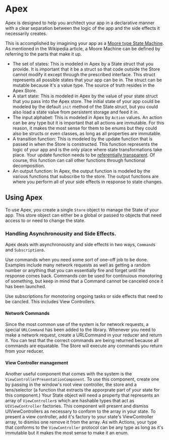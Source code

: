 # Apex

Apex is designed to help you architect your app in a declarative manner with a clear separation between the logic of the app and the side effects it necessarily creates.

This is accomplished by imagining your app as a [Moore type State Machine](https://en.wikipedia.org/wiki/Moore_machine). As mentioned in the Wikipedia article, a Moore Machine can be defined by referring to the parts that make it up.

 - The set of states: This is modeled in Apex by a State struct that you provide. It is important that it be a struct so that code outside the Store cannot modify it except through the prescribed interface. This struct represents all possible states that your app can be in. The struct can be mutable because it's a value type. The source of truth resides in the Apex Store.
 - A start state: This is modeled in Apex by the value of your state struct that you pass into the Apex store. The initial state of your app could be modeled by the default `init` method of the State struct, but you could also load a state value from persistent storage and feed it in.
 - The input alphabet: This is modeled in Apex by `Action` values. An action can be any type but it is important that all actions are immutable. For this reason, it makes the most sense for them to be enums but they could also be structs or even classes, as long as all properties are immutable.
 - A transition function: This is modeled by the update function that is passed in when the Store is constructed. This function represents the logic of your app and is the only place where state transformations take place. Your update function needs to be [referentially transparent](https://en.wikipedia.org/wiki/Referential_transparency). Of course, this function can call other functions through functional decomposition.
 - An output function: In Apex, the output function is modeled by the various functions that subscribe to the store. The output functions are where you perform all of your side effects in response to state changes.
 
## Using Apex
To use Apex, you create a single `Store` object to manage the State of your app. This store object can either be a global or passed to objects that need access to or need to change the state.

### Handling Asynchronousity and Side Effects.

Apex deals with asynchronousity and side effects in two ways, `Command`s and `Subscription`s.

Use commands when you need some sort of one-off job to be done. Examples include many network requests as well as getting a random number or anything that you can essentially fire and forget until the response comes back. Commands *can* be used for continuious monotoring of something, but keep in mind that a Command cannot be canceled once it has been launched.

Use subscriptions for monotoring ongoing tasks or side effects that need to be cancled. This includes View Controllers.

#### Network Commands

Since the most common use of the system is for network requests, a special `URLCommand` has been added to the library. Whenever you need to make a network request, create a URLCommand in your reducer and return it. You can test that the correct commands are being returned because all commands are equatable. The Store will execute any commands you return from your reducer.

#### View Controller management

Another useful component that comes with the system is the `ViewControllerPresentationComponent`. To use this component, create one by passing in the window's root view controller, the store and a lens/selector (a function that extracts the apporprate part of your state for this component.) Your State object will need a property that represents an array of `ViewController`s which are hashable types that act as `UIViewController` factories. This component will present and dismiss UIViewControllers as necessary to conform to the array in your state. To present a view controller, add it's factory to your state's ViewController array, to dismiss one remove it from the array. As with Actions, your type that conforms to the `ViewController` protocol can be any type as long as it's immutable but it makes the most sense to make it an enum.
